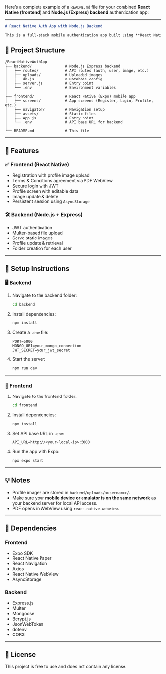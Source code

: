 Here’s a complete example of a `README.md` file for your combined **React Native (frontend)** and **Node.js (Express) backend** authentication app:

---

```markdown
# React Native Auth App with Node.js Backend

This is a full-stack mobile authentication app built using **React Native (Expo)** for the frontend and **Node.js with Express** for the backend. It supports features like user registration, login, profile image upload, profile management, and more.

```

## 📁 Project Structure

```
/ReactNativeAuthApp
├── backend/               # Node.js Express backend
│   ├── routes/            # API routes (auth, user, image, etc.)
│   ├── uploads/           # Uploaded images
│   ├── db.js              # Database config
│   ├── server.js          # Entry point
│   └── .env               # Environment variables
│
├── frontend/              # React Native (Expo) mobile app
│   ├── screens/           # App screens (Register, Login, Profile, etc.)
│   ├── navigator/         # Navigation setup
│   ├── assets/            # Static files
│   ├── App.js             # Entry point
│   └── .env               # API base URL for backend
│
└── README.md              # This file
```

---

## 🚀 Features

### ✅ Frontend (React Native)
- Registration with profile image upload
- Terms & Conditions agreement via PDF WebView
- Secure login with JWT
- Profile screen with editable data
- Image update & delete
- Persistent session using `AsyncStorage`

### 🛠 Backend (Node.js + Express)
- JWT authentication
- Multer-based file upload
- Serve static images
- Profile update & retrieval
- Folder creation for each user

---

## 🧪 Setup Instructions

### 🖥 Backend

1. Navigate to the backend folder:
   ```bash
   cd backend
   ```

2. Install dependencies:
   ```bash
   npm install
   ```

3. Create a `.env` file:
   ```env
   PORT=5000
   MONGO_URI=your_mongo_connection
   JWT_SECRET=your_jwt_secret
   ```

4. Start the server:
   ```bash
   npm run dev
   ```

---

### 📱 Frontend

1. Navigate to the frontend folder:
   ```bash
   cd frontend
   ```

2. Install dependencies:
   ```bash
   npm install
   ```

3. Set API base URL in `.env`:
   ```env
   API_URL=http://<your-local-ip>:5000
   ```

4. Run the app with Expo:
   ```bash
   npx expo start
   ```

---


## 💡 Notes

- Profile images are stored in `backend/uploads/<username>/`.
- Make sure your **mobile device or emulator is on the same network** as your backend server for local API access.
- PDF opens in WebView using `react-native-webview`.

---

## 🔗 Dependencies

### Frontend
- Expo SDK
- React Native Paper
- React Navigation
- Axios
- React Native WebView
- AsyncStorage

### Backend
- Express.js
- Multer
- Mongoose
- Bcrypt.js
- JsonWebToken
- dotenv
- CORS

---

## 📜 License
This project is free to use and does not contain any license.
